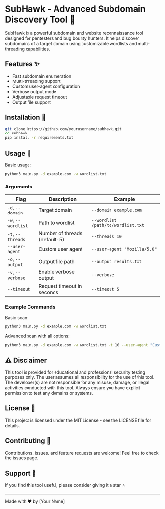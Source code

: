 # SubHawk - Advanced Subdomain Discovery Tool 🦅

SubHawk is a powerful subdomain and website reconnaissance tool designed for pentesters and bug bounty hunters. It helps discover subdomains of a target domain using customizable wordlists and multi-threading capabilities.

## Features ✨

- Fast subdomain enumeration
- Multi-threading support
- Custom user-agent configuration
- Verbose output mode
- Adjustable request timeout
- Output file support

## Installation 🔧

```bash
git clone https://github.com/yourusername/subhawk.git
cd subhawk
pip install -r requirements.txt
```

## Usage 🚀

Basic usage:
```bash
python3 main.py -d example.com -w wordlist.txt
```

### Arguments

| Flag | Description | Example |
|------|-------------|---------|
| `-d`, `--domain` | Target domain | `--domain example.com` |
| `-w`, `--wordlist` | Path to wordlist | `--wordlist /path/to/wordlist.txt` |
| `-t`, `--threads` | Number of threads (default: 5) | `--threads 10` |
| `--user-agent` | Custom user agent | `--user-agent "Mozilla/5.0"` |
| `-o`, `--output` | Output file path | `--output results.txt` |
| `-v`, `--verbose` | Enable verbose output | `--verbose` |
| `--timeout` | Request timeout in seconds | `--timeout 5` |

### Example Commands

Basic scan:
```bash
python3 main.py -d example.com -w wordlist.txt
```

Advanced scan with all options:
```bash
python3 main.py -d example.com -w wordlist.txt -t 10 --user-agent "CustomAgent/1.0" -o results.txt -v --timeout 5
```

## ⚠️ Disclaimer

This tool is provided for educational and professional security testing purposes only. The user assumes all responsibility for the use of this tool. The developer(s) are not responsible for any misuse, damage, or illegal activities conducted with this tool. Always ensure you have explicit permission to test any domains or systems.

## License 📝

This project is licensed under the MIT License - see the LICENSE file for details.

## Contributing 🤝

Contributions, issues, and feature requests are welcome! Feel free to check the issues page.

## Support 💪

If you find this tool useful, please consider giving it a star ⭐️

---
Made with ❤️ by [Your Name]